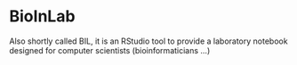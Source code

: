 # BioInLab
Also shortly called BIL, it is an RStudio tool to provide a laboratory notebook designed for computer scientists (bioinformaticians ...)
